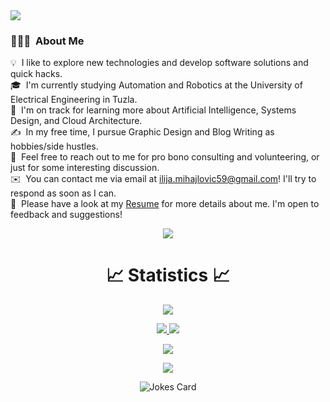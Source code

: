 <img src="https://raw.githubusercontent.com/ilija-mihajlovic/ilija-mihajlovic/output/Introduction.gif" />

### 👨🏻‍💻 &nbsp;About Me

💡 &nbsp;I like to explore new technologies and develop software solutions and quick hacks.\
🎓 &nbsp;I'm currently studying Automation and Robotics at the University of Electrical Engineering in Tuzla.\
🌱 &nbsp;I'm on track for learning more about Artificial Intelligence, Systems Design, and Cloud Architecture.\
✍️ &nbsp;In my free time, I pursue Graphic Design and Blog Writing as hobbies/side hustles.\
💬 &nbsp;Feel free to reach out to me for pro bono consulting and volunteering, or just for some interesting discussion.\
✉️ &nbsp;You can contact me via email at ilija.mihajlovic59@gmail.com! I'll try to respond as soon as I can.\
📄 &nbsp;Please have a look at my [Resume](https://ilija-mihajlovic.netlify.app) for more details about me. I'm open to feedback and suggestions!

<div align=center>
<p  align="center">
<img src="https://user-images.githubusercontent.com/73097560/115834477-dbab4500-a447-11eb-908a-139a6edaec5c.gif">             
<br>

# 📈 Statistics 📈
![](https://komarev.com/ghpvc/?username=ilija-mihajlovic&color=447ff7&label=Visitor+count)

<p align="center">
  <a href="https://github.com/ilija-mihajlovic">
    <img src="https://github-readme-stats.vercel.app/api?username=ilija-mihajlovic&show_icons=true&theme=github_dark&hide_border=true" />
    <img src="https://github-readme-streak-stats.herokuapp.com/?user=ilija-mihajlovic&theme=github-dark-blue&hide_border=true" />

[//]: # (    <img src="https://activity-graph.herokuapp.com/graph?username=ilija-mihajlovic&theme=react-dark" />)
</a>
</p>


<p  align="center">
<img src="https://user-images.githubusercontent.com/73097560/115834477-dbab4500-a447-11eb-908a-139a6edaec5c.gif">             
<br>

</div>

<p  align="center">
<img src="https://raw.githubusercontent.com/ilija-mihajlovic/ilija-mihajlovic/output/github-contribution-grid-snake.svg" />
  
<div  align="center">
<img src="https://readme-jokes.vercel.app/api?hideBorder" alt="Jokes Card" />
</div>

